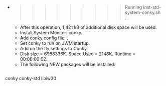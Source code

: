 * >>>>>>>>> Running inst-std-system-conky.sh ...
  * After this operation, 1,421 kB of additional disk space will be used.
  * Install System Monitor: conky.
  * Add conky config file: .
  * Set conky to run on JWM startup.
  * Add on the fly settings to Conky.
  * Disk size = 6988336K. Space Used = 2148K. Runtime = 00:00:00:02.
  * The following NEW packages will be installed:
  ```bash
conky conky-std libiw30
  ```
